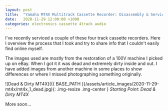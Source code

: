```yaml
---
layout: post
title:  "Yamaha MT4X Multitrack Cassette Recorder: Disassembly & Service"
date:   2020-11-29 12:00:00 +1000
categories: electronics cassette 4track audio
---
```


I've recently serviced a couple of these four track cassette recorders.
Here I overview the process that I took and try to share info that I couldn't easily find online myself.

The images used are mostly from the restoration of a 100V machine I picked up on eBay. When I got it
 it was dead and extremely dirty inside and out. I have added images from another machine in some places
 to show differences or where I missed photographing something originally.

![Dead & Dirty MT4X]({{ BASE_PATH }}/assets/article_images/2020-11-29-mt4x/mt4x_1_dead.jpg){: .img-resize .img-center }
*Starting Point: Dead & Dirty MT4X*

More soon...
